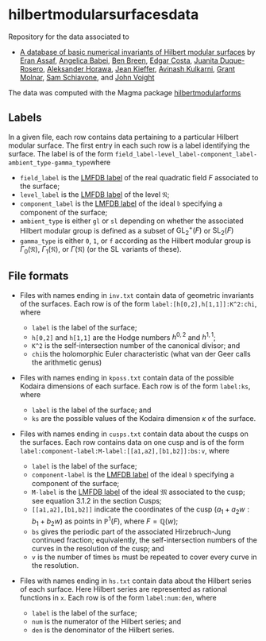 # hilbertmodularsurfacesdata


Repository for the data associated to

- [A database of basic numerical invariants of Hilbert modular surfaces](https://arxiv.org/abs/2301.10302) by
[Eran Assaf](https://math.dartmouth.edu/~eassaf/),
[Angelica Babei](https://angelicababei.com/),
[Ben Breen](http://www.benbreenmath.com/),
[Edgar Costa](https://edgarcosta.org),
[Juanita Duque-Rosero](https://math.dartmouth.edu/~jduque/),
[Aleksander Horawa](https://people.maths.ox.ac.uk/horawa/),
[Jean Kieffer](https://scholar.harvard.edu/kieffer),
[Avinash Kulkarni](https://math.dartmouth.edu/~akulkarn/),
[Grant Molnar](https://www.grantmolnar.com/),
[Sam Schiavone](https://math.mit.edu/~sschiavo/), and
[John Voight](http://www.math.dartmouth.edu/~jvoight/)

The data was computed with the Magma package [hilbertmodularforms](https://github.com/edgarcosta/hilbertmodularforms/)

## Labels

In a given file, each row contains data pertaining to a particular Hilbert modular surface. The first entry in each such row is a label identifying the surface. The label is of the form `field_label-level_label-component_label-ambient_type-gamma_type`where
* `field_label` is the [LMFDB label](https://www.lmfdb.org/knowledge/show/nf.label) of the real quadratic field $F$ associated to the surface;
* `level_label` is the [LMFDB label](https://www.lmfdb.org/knowledge/show/nf.ideal_labels) of the level $\mathfrak{N}$;
*  `component_label` is the [LMFDB label](https://www.lmfdb.org/knowledge/show/nf.ideal_labels) of the ideal $\mathfrak{b}$ specifying a component of the surface;
* `ambient_type` is either `gl` or `sl` depending on whether the associated Hilbert modular group is defined as a subset of $\operatorname{GL}_2^+(F)$ or $\operatorname{SL}_2(F)$
* `gamma_type` is either `0`, `1`, or `f` according as the Hilbert modular group is $\Gamma_0(\mathfrak{N})$, $\Gamma_1(\mathfrak{N})$, or $\Gamma(\mathfrak{N})$ (or the $\operatorname{SL}$ variants of these).

## File formats

* Files with names ending in `inv.txt` contain data of geometric invariants of the surfaces. Each row is of the form `label:[h[0,2],h[1,1]]:K^2:chi`, where
  * `label` is the label of the surface;
  * `h[0,2]` and `h[1,1]` are the Hodge numbers $h^{0,2}$ and $h^{1,1}$;
  * `K^2` is the self-intersection number of the canonical divisor; and
  * `chi`is the holomorphic Euler characteristic (what van der Geer calls the arithmetic genus)

* Files with names ending in `kposs.txt` contain data of the possible Kodaira dimensions of each surface. Each row is of the form `label:ks`, where
  * `label` is the label of the surface; and
  * `ks` are the possible values of the Kodaira dimension $\kappa$ of the surface.

* Files with names ending in `cusps.txt` contain data about the cusps on the surfaces. Each row contains data on one cusp and is of the form `label:component-label:M-label:[[a1,a2],[b1,b2]]:bs:v`, where
  * `label` is the label of the surface;
  * `component-label` is the [LMFDB label](https://www.lmfdb.org/knowledge/show/nf.ideal_labels) of the ideal $\mathfrak{b}$ specifying a component of the surface;
  * `M-label` is the [LMFDB label](https://www.lmfdb.org/knowledge/show/nf.ideal_labels) of the ideal $\mathfrak{M}$ associated to the cusp; see equation 3.1.2 in the section Cusps;
  * `[[a1,a2],[b1,b2]]` indicate the coordinates of the cusp $(a_1 + a_2 w : b_1 + b_2 w)$ as points in $\mathbb{P}^1(F)$, where $F = \mathbb{Q}(w)$;
  * `bs` gives the periodic part of the associated Hirzebruch-Jung continued fraction; equivalently, the self-intersection numbers of the curves in the resolution of the cusp; and
  * `v` is the number of times `bs` must be repeated to cover every curve in the resolution.

* Files with names ending in `hs.txt` contain data about the Hilbert series of each surface. Here Hilbert series are represented as rational functions in `x`. Each row is of the form `label:num:den`, where
  * `label` is the label of the surface;
  * `num` is the numerator of the Hilbert series; and
  * `den` is the denominator of the Hilbert series.
